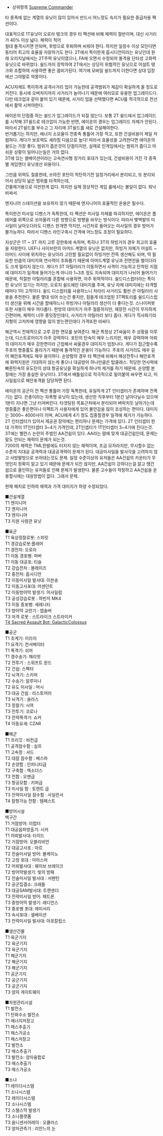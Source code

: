   * 상위항목 [Supreme Commander](Supreme%20Commander.md)   
  
타 종족에 없는 계열의 유닛이 많이 있어서 반드시 어느정도 숙지가 필요한 중급자용 팩션이다.  
  

대표적으로 1T유닛이 오로라 탱크의 경우 타 팩션에 비해 체력이 절반이며, 대신 사거리가 40% 이상 넓다. 체력이 적어  
절대 돌격시키면 안되며, 후방으로 후퇴하며 씨워야 한다. 하지만 일정수 이상 모인다면 동티어 최고의 효율을 자랑하기도 한다. 2T에서
특이한게 옵시디언이라는 유닛인데 원래 오리지날에서는 2T주력 유닛이였으나, FA에 오면서 수정되어 돌격용 단타성 고화력 유닛으로 바뀌었다.
쉴드까지 장착하여 2T에서는 상당히 위협적인 유닛으로 어설트 탱크와 조합하여 사용하면 좋은 콤비가된다. 여기에 모바일 쉴드까지 더한다면 상대
입장에선 그야말로 악몽이다.

ACU자체도 특이하게 공격사거리 업이 가능한데 공격범위가 체감이 확실하게 올 정도로 커진다. 동시에 오버챠지까지 사거리가 늘어나기 때문에
여러모로 유용한 업그레이드다. 다만 테크업과 같이 붙어 있기 때문에, 사거리 업을 선택했다면 ACU를 적극적으로 전선에서 활약 시켜야한다.  

  
에이온의 단점중 하는 쉴드가 업그레이드가 되질 않는다. 보통 2T 쉴드에서 업그레이드를 시작해 3T쉴드로 테크업이 가능한 반면, 에이온의
경우는 업그레이드 자체가 안된다. 따라서 2T쉴드를 부수고 그 자리에 3T쉴드를 새로 건설해야한다.  
번거롭기는 하지만, 에너지 소모율이 전종족 통틀어 가장 적고, 또한 건설비용이 제일 저렴하다. 게다가 보호력도 세라핌 다음으로 높다! 따라서
효율성을 고려한다면 에이온의 쉴드는 가장 좋다. 범위가 좁은것이 단점이지만, 실제로 인게임에서는 범위가 좁다고 아쉬운 상황이 일어나는일은
거의 없다.  
3T에 있는 셀베이션이라는 고속연사형 장거리 포대가 있는데, 건설비용이 거진 각 종족별 게임엔더 유닛생산 비용이다.

그만큼 위력도 절륜한데, 쏘아진 포탄이 착탄하기전 일정거리에서 분리되고, 또 분리되어서 상당히 넒은 범위를 타격하는데,  
건물제거용으로 이만한게 없다. 하지만 실제 정상적인 게임 룰에서는 볼일이 없다. 워낙 비싸서.

엔지니어 스테이션을 보유하지 않기 때문에 엔지니어의 효율적인 운용은 필수다.

특이한건 미사일 디펜스가 독특한데, 타 팩션은 미사일 자체를 파괴하지만, 에이온은 플레어를 위쪽으로 쏘아올려 다른 방향으로 방향을 바꾸는
방식이다. 따라서 볓백발의 미사일이 날아오더라도 디펜스 한개면 막지만, 시간차로 들어오는 미사일의 경우 방어가 불가능하다. 따라서 디펜스
라인구축시 간격에 어느정도 조정이 필요하다.

지상군은 1T ~ 3T 까지 고루 강한축에 속하며, 특히나 3T의 하빙거의 경우 최고의 효율을 자랑한다. UEF나 사이브란의 아머드 계열의
유닛은 없지만, 하빙거 자체가 어설트 ~ 아머드 사이에 위치하는 유닛이라 고민할 필요없이 하빙거만 잔뜩 생산해도 되며, 딱 필요한 만큼의
대미지와 연사력이 조화롭기 때문에 아머드계열 유닛과 전면전을 벌이더라도 크게 밀리지 않는다. 게다가 3T 아틸러리가 이동하면서 사격이
가능하고 탄착된 지점에 대미지가 일격에 들어가는게 아니라 1~3초 정도 지속되며 대미지가 나뉘어 들어가기 때문에, 적절한 아틸러리를 혼합해
사용하면, 아주 위력적이다. 쉴드디스럽터라는 특이한 유닛이 있기는 하지만, 오로지 쉴드에만 대미지를 주며, 유닛 자체 대미지에는 타격할때마다
1이 고작이다. 쉴드 디스럽터를 사용하느니 차라리 사거리도 훨씬 큰 아틸러리 사용을 추천한다. 물론 몇대 섞어 쓰는건 좋지만, 힘들게
테크업된 3T팩토리를 쉴드디스럽터 생산을 위해 시간을 할애하느니 하빙거나 아틸러리 생산이 더 좋다는것. 스나이퍼봇또한 사용이 매우 까다롭다.
한방의 대미지가 아주 절륜하지만, 재장전 시간이 무지하게 긴편이며, 체력이 너무 종잇장인데다, 사거리가 아틸러리 보다 좁다. 게다가
직사화기라 지형의 고저차에 영향을 많이 받는편인데다 가격또한 비싸다.

해군역시 전체적으로 고루 강한 면모를 보여준다. 해군 특정상 2T싸움이 주 상황을 이루는데, 디스트로어이가 아주 강력하다. 포탄의 탄속이
매우 느리지만, 매우 강력하며 어뢰의 대미지가 매우 강한편이라 근접해서 싸울경우 대미지가 엄청나다. 게다가 접근할수록 주포의 명중률도
올라가기 때문에 돌격적인 운용이 가능하다. 주포의 사거리도 매우 길어 해안포격에도 매우 용이하다. 순양함의 경우 타 팩션에 비해서 해상전투나
해안포격에 화력지원은 기대하지 않는게 좋으나 대공방어 하나만큼은 탑클래스. 적당한 연사력에 빠른탄속의 유도탄이 상대 항공유닛을 확실하게
하나씩 제거를 하기 때문에. 순양함 본질에는 가장 충실한 유닛이다. 3T에서 배틀쉽으로 적극적으로 밀어붙여 싸우면 되고, 미사일쉽으로
해안포격을 담당하면 된다.

에이온의 공군이 전 팩션 통틀어 가장 독특한데, 유일하게 2T 인터셉터가 존제하며 전폭기는 없다. 은총이라는 자폭형 유닛이 있는데, 생산한
직후부터 1분간 날아다닐수 있으며 1분이 지나면 그냥 터져버린다. 타겟팅된 목표근처에서 분리되어 벼락치듯 날아가는데 명중률은 좋은편이나
이펙트가 사용자에게 있어 불안감을 많이 조성하는 편이다. 대미지는 3000~ 4000사이 이며, ACU에게 4기 정도 집중할경우 일격에
제거가 가능하다. 2T 인터셉터가 있어서 제공권 장악에는 편리하나 문제는 가격에 있다. 2T 인터셉터 한대 가격이 1T인터셉터 3~4기
가격인데, 2T인셉터가 1T인터셉터 3~4기에 진다는것.  
3T에는 벨런스 논란의 주범인 AA건쉽이 있다. AA라는 말에 맞게 대공건쉽인데, 문제는 말도 안되는 체력이 문제가 되는것.  
7200의 체력은 TML한발에도 터지지 않는 체력이며, 조금 모자라지만, 무시할수 없는 수준의 지대공 공격력과 대공공격력이 문제가 된다.
대공미사일을 발사각을 고려하지 않고 사방팔방으로 쏘아대는것도 문제. 일정 수준이상의 유저들은 AA건쉽의 카운터가 무엇인지 정확히 알고 있기
때문에 문제가 되진 않지만, AA건쉽이 강하다는걸 알고 땡건쉽으로 올인하는 유저들로 인해 문제가 발생한다. 물론 고수들이 작정하고 AA건쉽을
운용할시에는 대응방법이 없다. 그래서 문제.  

현제 패치로 인하여 체력과 가격 대미지가 하양 수정되었다.  
  
  
  

■건설계열  
T1 엔지니어  
T2 엔지니어  
T3 엔지니어  
T3 지원 사령관 유닛

■육군  
T1 육상정찰로봇: 스피릿  
T1 경강습로봇:플레어  
T1 경전차: 오로라  
T1 이동 경포병: 퍼버  
T1 이동 대공포: 티슬  
T2 강습전차 : 블레이즈  
T2 중전차: 옵시디언  
T2 이동미사일 발사대: 이븐송  
T2 이동고사포대: 어센던트  
T2 이동방어막 발생기: 어사일럼  
T3 공성강습로봇 : 하빈저 MK4  
T3 이동 중포병: 세레니티  
T3 방어막 교란기 : 엡솔버  
T3 저격 로봇 : 스트라이크 스트라이커  
[T4 Sacred Assault Bot: GalacticColossus](T4%20Sacred%20Assault%20Bot%3A%20GC.md)

■공군  
T1 초계기: 미라지  
T1 요격기: 컨서베이터  
T1 폭격기: 쉬머  
T1 경수송기: 채리엇  
T2 전투기 : 스위프트 윈드  
T2 건쉽: 스팩터  
T2 뇌격기: 스키머  
T2 수송기: 알루미나  
T2 유도 미사일 : 머시  
T3 대공 건쉽 : 리스토어러  
T3 뇌격기 : 솔라스  
T3 정찰기: 시어  
T3 전투기: 코로나  
T3 전략폭격기: 쇼커  
T4 이동요새: CZAR

■해군  
T1 프리깃 : 비컨급  
T1 공격잠수함 : 실프  
T1 고속정 : 샤드  
T2 대잠 잠수함 : 베스파  
T2 순양함 : 인피니티급  
T2 구축함 : 엑소더스  
T3 전함 : 오멘급  
T3 항공모함 : 키퍼급  
T3 미사일 함 : 토렌트 급  
T3 전략미사일 잠수함 : 사일런서  
T4 잠항가능 전함 : 템페스트

■방어시설  
벽구간  
T1 거점방어: 이럽터  
T1 대공음파방출기: 시커  
T1 어뢰발사대: 타이드  
T2 거점방어: 오블리비언  
T2 대공고사포 : 마르  
T2 전술미사일 방어: 볼케이노  
T2 고정 포대 : 미아스마  
T2 어뢰발사대 : 웨이브 브레이크  
T2 방어막발생기: 빛의 방패  
T2 전술미사일 발사대 : 서펜틴  
T2 공군집결소: 크래들  
T3 대공SAM발사대: 트랜센더  
T3 전략미사일 방어: 패트론  
T3 중방어막 발생기: 래디언스  
T3 중포병 포대: 에미서리  
T3 속사포대 : 셀베이션  
T3 전략미사일 발사대: 아포칼립스

■생산건물  
T1 육군기지  
T2 육군기지  
T3 육군기지  
T1 해군기지  
T2 해군기지  
T3 해군기지  
T1 공군기지  
T2 공군기지  
T3 공군기지  
T3 양자 게이트웨이

■자원관리시설  
T1 발전소  
T1 탄화수소 발전소  
T1 에너지저장고  
T1 매스추출기  
T1 매스가공소  
T1 매스저장고  
T2 발전소  
T2 매스추출기  
T3 발전소: 양자융합로  
T3 매스추출기  
T3 매스가공소

■소나  
T1 레이더시스템  
T1 소나시스템  
T2 레이더시스템  
T2 소나시스템  
T2 스텔스막 발생기  
T3 소나플랫폼  
T3 옴니센서어레이 : 오큘러스  
T3 양자관측기 : 리안느의 눈

